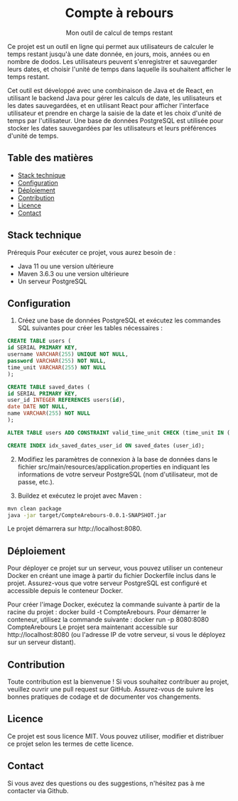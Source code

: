 <h1 align="center">Compte à rebours</h1>

<div align="center">
Mon outil de calcul de temps restant
</div>

Ce projet est un outil en ligne qui permet aux utilisateurs de calculer le temps restant jusqu'à une date donnée, en jours, mois, années ou en nombre de dodos. Les utilisateurs peuvent s'enregistrer et sauvegarder leurs dates, et choisir l'unité de temps dans laquelle ils souhaitent afficher le temps restant.

Cet outil est développé avec une combinaison de Java et de React, en utilisant le backend Java pour gérer les calculs de date, les utilisateurs et les dates sauvegardées, et en utilisant React pour afficher l'interface utilisateur et prendre en charge la saisie de la date et les choix d'unité de temps par l'utilisateur. Une base de données PostgreSQL est utilisée pour stocker les dates sauvegardées par les utilisateurs et leurs préférences d'unité de temps.


## Table des matières
- [Stack technique](#stack-technique)
- [Configuration](#Configuration)
- [Déploiement](#Déploiement)
- [Contribution](#Contribution)
- [Licence](#Licence)
- [Contact](#Contact)

## Stack technique
Prérequis
Pour exécuter ce projet, vous aurez besoin de :

- Java 11 ou une version ultérieure
- Maven 3.6.3 ou une version ultérieure
- Un serveur PostgreSQL


## Configuration
1. Créez une base de données PostgreSQL et exécutez les commandes SQL suivantes pour créer les tables nécessaires :
``` sql
CREATE TABLE users (
id SERIAL PRIMARY KEY,
username VARCHAR(255) UNIQUE NOT NULL,
password VARCHAR(255) NOT NULL,
time_unit VARCHAR(255) NOT NULL
);

CREATE TABLE saved_dates (
id SERIAL PRIMARY KEY,
user_id INTEGER REFERENCES users(id),
date DATE NOT NULL,
name VARCHAR(255) NOT NULL
);

ALTER TABLE users ADD CONSTRAINT valid_time_unit CHECK (time_unit IN ('jours', 'mois', 'années', 'dodos'));

CREATE INDEX idx_saved_dates_user_id ON saved_dates (user_id);
``` 

2. Modifiez les paramètres de connexion à la base de données dans le fichier src/main/resources/application.properties en indiquant les informations de votre serveur PostgreSQL (nom d'utilisateur, mot de passe, etc.).

3. Buildez et exécutez le projet avec Maven :
``` bash
mvn clean package
java -jar target/CompteArebours-0.0.1-SNAPSHOT.jar
```

Le projet démarrera sur http://localhost:8080.

## Déploiement
Pour déployer ce projet sur un serveur, vous pouvez utiliser un conteneur Docker en créant une image à partir du fichier Dockerfile inclus dans le projet. Assurez-vous que votre serveur PostgreSQL est configuré et accessible depuis le conteneur Docker.

Pour créer l'image Docker, exécutez la commande suivante à partir de la racine du projet :
docker build -t CompteArebours.
Pour démarrer le conteneur, utilisez la commande suivante :
docker run -p 8080:8080 CompteArebours
Le projet sera maintenant accessible sur http://localhost:8080 (ou l'adresse IP de votre serveur, si vous le déployez sur un serveur distant).

## Contribution
Toute contribution est la bienvenue ! Si vous souhaitez contribuer au projet, veuillez ouvrir une pull request sur GitHub. Assurez-vous de suivre les bonnes pratiques de codage et de documenter vos changements.

## Licence
Ce projet est sous licence MIT. Vous pouvez utiliser, modifier et distribuer ce projet selon les termes de cette licence.

## Contact
Si vous avez des questions ou des suggestions, n'hésitez pas à me contacter via Github.




